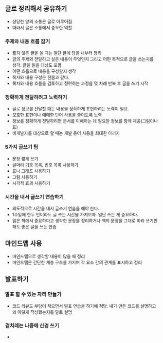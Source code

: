 ## 글로 정리해서 공유하기
- 상당한 양의 소통은 글로 이루어짐
- 따라서 글은 소통에서 중요한 역할

### 주제와 내용 흐름 잡기
- 짧지 않은 글을 쓸 때는 일단 글에 담을 내부터 정리
- 글의 주제와 전달하고 싶은 내용이 무엇인지 그리고 어떤 목적으로 글을 쓰는지를 생각. 글을 읽을 대상도 포함
- 어떤 흐름으로 내용을 구성할지 생각
- 목자와 내용 구성은 한몸과 같다.
- 목차와 내용 흐름을 검토하고 정련하는 과정을 몇 차례 반복 후 글을 쓰기 시작

### 정확하게 전달하려고 노력하기
- 글로 정보를 전달할 때는 내용을 정확하게 표현하려는 노력이 필요.
- 모호한 표현이나 애매한 단어 사용을 줄이도록 노력
- 정보를 정확하게 전달하려면 문서를 이해하는 데 필요한 정보를 함께 제공(그림이나 표)
- 비개발자를 대상으로 할 때는 개발 용어 사용을 최대한 아끼자

### 5가지 글쓰기 팁
- 문장 짧게 쓰기
- 글머리 기호 목록, 번호 목록 사용하기
- 표나 그래프 사용하기
- 그림 사용하기
- 시각적 효과 사용하기

### 시간을 내서 글쓰기 연습하기
- 의도적으로 시간을 내서 글쓰기 연습을 해야 한다.
- 1주일에 한두 번이라도 글 쓰는 시간을 가져보자. 일단 쓰는 게 중요하다.
- 읽은 책에서 중요하다고 생각한 문장을 정리하거나 책의 문장을 그대로 따라 쓰기만 해도 좋은 글을 쓰는 연습

## 마인드맵 사용
- 마인드맵으로 생각할 내용이 많을 때 정리
- 마인드맵은 간단한 계층 구조를 가지며 각 요소 간의 관계를 표시하고 정리

## 발표하기
### 발표 할 수 있는 자리 만들기
- 코드 리뷰도 부담이 적으면서 발표 연습을 하기에 적당. 내가 만든 코드를 설명하고 왜 이렇게 작성했는지를 말로 설명

### 겉치레는 나중에 신경 쓰기
- 
